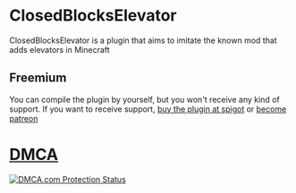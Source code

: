 # ClosedBlocksElevator
ClosedBlocksElevator is a plugin that aims to imitate the known mod that adds elevators in Minecraft

## Freemium
You can compile the plugin by yourself, but you won't receive any kind of support. If you want to receive support, [buy the plugin at spigot]() or [become patreon](https://www.patreon.com/karmaconfigs)

# [DMCA](https://www.dmca.com/r/yymm73p)
<a href="https://www.dmca.com/r/yymm73p" title="DMCA.com Protection Status" class="dmca-badge"> <img src ="https://images.dmca.com/Badges/dmca_protected_sml_120m.png?ID=9476b4a8-9ea0-4e3d-b49a-89fa4015c89d"  alt="DMCA.com Protection Status" /></a>
